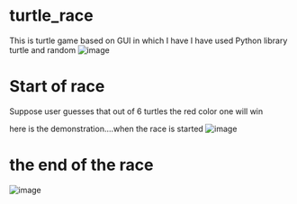 # turtle_race 
This is turtle game based on GUI in which I have I have used  Python library turtle  and random
![image](https://user-images.githubusercontent.com/68627259/121815451-40d72600-cc94-11eb-8eec-24de17c5b6fd.png)
# Start of race
Suppose user guesses that out of 6 turtles the red color one will win   


here is the demonstration....when the race is started
![image](https://user-images.githubusercontent.com/68627259/121815857-125a4a80-cc96-11eb-8871-77c7652a6aae.png)

# the end of the race 
![image](https://user-images.githubusercontent.com/68627259/121815778-bd1e3900-cc95-11eb-9471-4984826cc95b.png)




